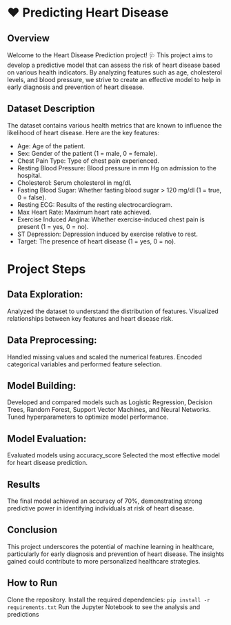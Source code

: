 # ❤️ Predicting Heart Disease
## Overview
Welcome to the Heart Disease Prediction project! 🩺 This project aims to develop a predictive model that can assess the risk of heart disease based on various health indicators. By analyzing features such as age, cholesterol levels, and blood pressure, we strive to create an effective model to help in early diagnosis and prevention of heart disease.

## Dataset Description
The dataset contains various health metrics that are known to influence the likelihood of heart disease. Here are the key features:

- Age: Age of the patient.
- Sex: Gender of the patient (1 = male, 0 = female).
- Chest Pain Type: Type of chest pain experienced.
- Resting Blood Pressure: Blood pressure in mm Hg on admission to the hospital.
- Cholesterol: Serum cholesterol in mg/dl.
- Fasting Blood Sugar: Whether fasting blood sugar > 120 mg/dl (1 = true, 0 = false).
- Resting ECG: Results of the resting electrocardiogram.
- Max Heart Rate: Maximum heart rate achieved.
- Exercise Induced Angina: Whether exercise-induced chest pain is present (1 = yes, 0 = no).
- ST Depression: Depression induced by exercise relative to rest.
- Target: The presence of heart disease (1 = yes, 0 = no).
# Project Steps

## Data Exploration:

Analyzed the dataset to understand the distribution of features.
Visualized relationships between key features and heart disease risk.
## Data Preprocessing:

Handled missing values and scaled the numerical features.
Encoded categorical variables and performed feature selection.
## Model Building:

Developed and compared models such as Logistic Regression, Decision Trees, Random Forest, Support Vector Machines, and Neural Networks.
Tuned hyperparameters to optimize model performance.
## Model Evaluation:

Evaluated models using accuracy_score
Selected the most effective model for heart disease prediction.
## Results
The final model achieved an accuracy of 70%, demonstrating strong predictive power in identifying individuals at risk of heart disease.

## Conclusion
This project underscores the potential of machine learning in healthcare, particularly for early diagnosis and prevention of heart disease. The insights gained could contribute to more personalized healthcare strategies.

## How to Run
Clone the repository.
Install the required dependencies: `pip install -r requirements.txt`
Run the Jupyter Notebook to see the analysis and predictions
